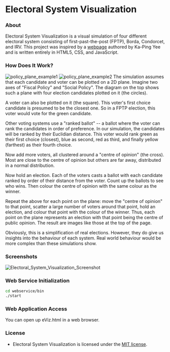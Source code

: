 # Electoral System Visualization
### About
Electoral System Visualization is a visual simulation of four different electoral system consisting of first-past-the-post (FPTP), Borda, Condorcet, and IRV. This project was inspired by a [webpage](http://www.zesty.ca/voting/sim) authored by Ka-Ping Yee and is written entirely in HTML5, CSS, and JavaScript.

### How Does It Work?
![policy_plane_example1](https://cloud.githubusercontent.com/assets/7763904/13036984/cf1c6754-d343-11e5-9756-5818fa764ff0.png)
![policy_plane_example2](https://cloud.githubusercontent.com/assets/7763904/13036985/d0c847e4-d343-11e5-9b4f-a0fc11c3fccc.png)
The simulation assumes that each candidate and voter can be plotted on a 2D plane. Imagine two axes of "Fiscal Policy" and "Social Policy". The diagram on the top shows such a plane with four election candidates plotted on it (the circles).

A voter can also be plotted on it (the square). This voter's first choice candidate is presumed to be the closest one. So in a FPTP election, this voter would vote for the green candidate.

Other voting systems use a "ranked ballot" -- a ballot where the voter can rank the candidates in order of preference. In our simulation, the candidates will be ranked by their Euclidian distance. This voter would rank green as their first choice (closest), blue as second, red as third, and finally yellow (farthest) as their fourth choice.

Now add more voters, all clustered around a "centre of opinion" (the cross). Most are close to the centre of opinion but others are far away, distributed in a normal distribution.

Now hold an election. Each of the voters casts a ballot with each candidate ranked by order of their distance from the voter. Count up the ballots to see who wins. Then colour the centre of opinion with the same colour as the winner.

Repeat the above for each point on the plane: move the "centre of opinion" to that point, scatter a large number of voters around that point, hold an election, and colour that point with the colour of the winner. Thus, each point on the plane represents an election with that point being the centre of public opinion. The result are images like those at the top of the page.

Obviously, this is a simplification of real elections. However, they do give us insights into the behaviour of each system. Real world behaviour would be more complex than these simulations show.

### Screenshots
![Electoral_System_Visualization_Screenshot](https://cloud.githubusercontent.com/assets/7763904/11633429/21973a00-9cd9-11e5-8fff-fcb47cc08aa1.png)

### Web Service Initialization
```Bash
cd webservice/bin
./start
```

### Web Application Access
You can open up eViz.html in a web browser.

### License
* Electoral System Visualization is licensed under the [MIT license](https://www.github.com/elailai94/Electoral-System-Visualization/blob/master/LICENSE.md).
